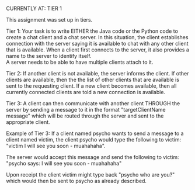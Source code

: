 CURRENTLY AT: TIER 1

This assignment was set up in tiers.

Tier 1:  Your task is to write EITHER the Java code or the Python code to create a chat client and a chat server.  In 
this situation, the client establishes connection with the server saying it is available to chat with any other client 
that is available.  When a client first connects to the server, it also provides a name to the server to identify itself.  
A server needs to be able to have multiple clients attach to it.

Tier 2:  If another client is not available, the server informs the client.  If other clients are available, then the the 
list of other clients that are available is sent to the requesting client.  If a new client becomes available, then all 
currently connected clients are told a new connection is available.  

Tier 3:  A client can then communicate with another client THROUGH the server by sending a message to it in the format 
"targetClientName message" which will be routed through the server and sent to the appropriate client.

Example of Tier 3: 
If a client named psycho wants to send a message to a client named victim, the client psycho would type the following 
to victim:  "victim I will see you soon - muahahaha".  

The server would accept this message and send the following to victim:  "psycho says: I will see you soon - muahahaha"

Upon receipt the client victim might type back "psycho who are you?" which would then be sent to psycho as already 
described.

